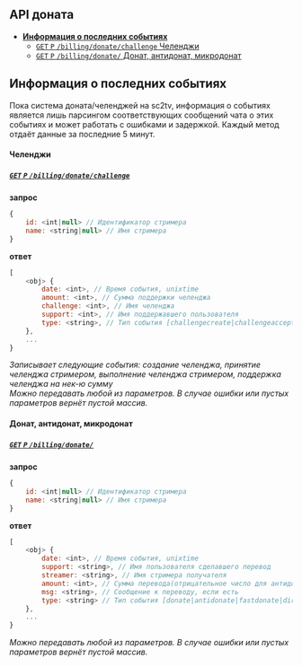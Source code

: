 API доната
----------
- [**Информация о последних событиях**](#Информация-о-последних-событиях)
    - [`GET` `P` `/billing/donate/challenge` Челенджи](#Челенджи)
    - [`GET` `P` `/billing/donate/` Донат, антидонат, микродонат](#Донат-антидонат-микродонат)



Информация о последних событиях
-------------------------------

Пока система доната/челенджей на sc2tv, информация о событиях является лишь парсингом соответствующих сообщений чата о этих событиях и может работать с ошибками и задержкой. Каждый метод отдаёт данные за последние 5 минут.


####  Челенджи
##### [`GET` `P` `/billing/donate/challenge`](https://funstream.tv/billing/donate/challenge)
**запрос**
```js
{
    id: <int|null> // Идентификатор стримера
    name: <string|null> // Имя стримера
}
```
**ответ**
```js
[
    <obj> {
        date: <int>, // Время события, unixtime
        amount: <int>, // Сумма поддержки челенджа
        challenge: <int>, // Имя челенджа
        support: <int>, // Имя поддержавшего пользователя
        type: <string>, // Тип события [challengecreate|challengeaccept|challengedone|challengesupport]
    },
    ...
}
```
*Записывает следующие события: создание челенджа, принятие челенджа стримером, выполнение челенджа стримером, поддержка челенджа на нек-ю сумму*  
*Можно передавать любой из параметров. В случае ошибки или пустых параметров вернёт пустой массив.*


####  Донат, антидонат, микродонат
##### [`GET` `P` `/billing/donate/`](https://funstream.tv/billing/donate/)
**запрос**
```js
{
    id: <int|null> // Идентификатор стримера
    name: <string|null> // Имя стримера
}
```
**ответ**
```js
[
    <obj> {
        date: <int>, // Время события, unixtime
        support: <string>, // Имя пользователя сделавшего перевод
        streamer: <string>, // Имя стримера получателя
        amount: <int>, // Сумма перевода(отрицательное число для антидоната)
        msg: <string>, // Сообщение к переводу, если есть
        type: <string> // Тип события [donate|antidonate|fastdonate|directdonate]
    },
    ...
}
```
*Можно передавать любой из параметров. В случае ошибки или пустых параметров вернёт пустой массив.*
